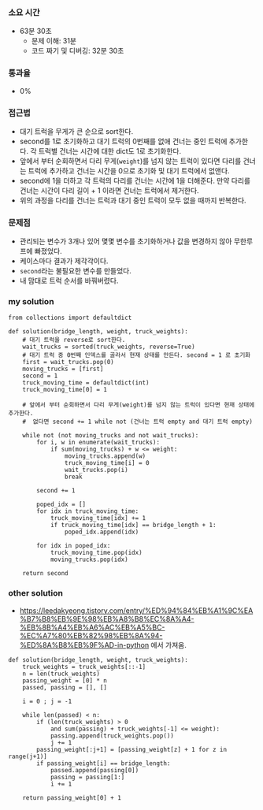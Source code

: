 ### 소요 시간
- 63분 30초
    - 문제 이해: 31분
    - 코드 짜기 및 디버깅: 32분 30초

### 통과율
- 0%

### 접근법
- 대기 트럭을 무게가 큰 순으로 sort한다.
- second를 1로 초기화하고 대기 트럭의 0번째를 없애 건너는 중인 트럭에 추가한다. 각 트럭별 건너는 시간에 대한 dict도 1로 초기화한다.
- 앞에서 부터 순회하면서 다리 무게(`weight`)를 넘지 않는 트럭이 있다면  다리를 건너는 트럭에 추가하고 건너는 시간을 0으로 초기화 및 대기 트럭에서 없앤다.
- second에 1을 더하고 각 트럭의 다리를 건너는 시간에 1을 더해준다. 만약 다리를 건너는 시간이 다리 길이 + 1 이라면 건너는 트럭에서 제거한다.
- 위의 과정을 다리를 건너는 트럭과 대기 중인 트럭이 모두 없을 때까지 반복한다.

### 문제점
- 관리되는 변수가 3개나 있어 몇몇 변수를 초기화하거나 값을 변경하지 않아 무한루프에 빠졌었다.
- 케이스마다 결과가 제각각이다.
- `second`라는 불필요한 변수를 만들었다.
- 내 맘대로 트럭 순서를 바꿔버렸다.

### my solution
```
from collections import defaultdict

def solution(bridge_length, weight, truck_weights):
    # 대기 트럭을 reverse로 sort한다.
    wait_trucks = sorted(truck_weights, reverse=True)
    # 대기 트럭 중 0번째 인덱스를 골라서 현재 상태를 만든다. second = 1 로 초기화
    first = wait_trucks.pop(0)
    moving_trucks = [first]
    second = 1
    truck_moving_time = defaultdict(int)
    truck_moving_time[0] = 1
    
    # 앞에서 부터 순회하면서 다리 무게(weight)를 넘지 않는 트럭이 있다면 현재 상태에 추가한다.
    #  없다면 second += 1 while not (건너는 트럭 empty and 대기 트럭 empty)
    
    while not (not moving_trucks and not wait_trucks):
        for i, w in enumerate(wait_trucks):
            if sum(moving_trucks) + w <= weight:
                moving_trucks.append(w)
                truck_moving_time[i] = 0
                wait_trucks.pop(i)
                break
        
        second += 1
        
        poped_idx = []
        for idx in truck_moving_time:
            truck_moving_time[idx] += 1
            if truck_moving_time[idx] == bridge_length + 1:
                poped_idx.append(idx)
        
        for idx in poped_idx:
            truck_moving_time.pop(idx)
            moving_trucks.pop(idx)

    return second
```

### other solution
- https://leedakyeong.tistory.com/entry/%ED%94%84%EB%A1%9C%EA%B7%B8%EB%9E%98%EB%A8%B8%EC%8A%A4-%EB%8B%A4%EB%A6%AC%EB%A5%BC-%EC%A7%80%EB%82%98%EB%8A%94-%ED%8A%B8%EB%9F%AD-in-python 에서 가져옴.
```
def solution(bridge_length, weight, truck_weights):
    truck_weights = truck_weights[::-1]
    n = len(truck_weights)
    passing_weight = [0] * n
    passed, passing = [], []
    
    i = 0 ; j = -1
    
    while len(passed) < n:
        if (len(truck_weights) > 0
            and sum(passing) + truck_weights[-1] <= weight):
            passing.append(truck_weights.pop())
            j += 1
        passing_weight[:j+1] = [passing_weight[z] + 1 for z in range(j+1)]
        if passing_weight[i] == bridge_length:
            passed.append(passing[0])
            passing = passing[1:]
            i += 1
    
    return passing_weight[0] + 1
```